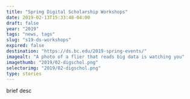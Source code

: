 ```yaml
---
title: "Spring Digital Scholarship Workshops"
date: 2019-02-13T15:33:48-04:00
draft: false
year: "2019"
tags: "news, tags"
slug: "s19-ds-workshops"
expired: false
destination: "https://ds.bc.edu/2019-spring-events/"
imagealt: "A photo of a flier that reads big data is watching you"
imagethumb: "2019/02-digschol.png"
selectorimg: "2019/02-digschol.png"
type: stories
---
```


brief desc